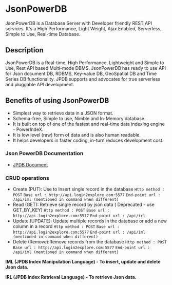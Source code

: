 # JsonPowerDB
JsonPowerDB is a Database Server with Developer friendly REST API services. It's a High Performance, Light Weight, Ajax Enabled, Serverless, Simple to Use, Real-time Database.

## Description
JsonPowerDB is a Real-time, High Performance, Lightweight and Simple to Use, Rest API based Multi-mode DBMS. JsonPowerDB has ready to use API for Json document DB, RDBMS, Key-value DB, GeoSpatial DB and Time Series DB functionality. JPDB supports and advocates for true serverless and pluggable API development.

## Benefits of using JsonPowerDB
* Simplest way to retrieve data in a JSON format.
* Schema-free, Simple to use, Nimble and In-Memory database.
* It is built on top of one of the fastest and real-time data indexing engine - PowerIndeX.
* It is low level (raw) form of data and is also human readable.
* It helps developers in faster coding, in-turn reduces development cost.

### Json PowerDB Documentation
* [JPDB Document](http://login2explore.com/jpdb/docs.html)

### CRUD operations
* Create (PUT): Use to Insert single record in the database
 `Http method : POST`
`Base url : http://api.login2explore.com:5577`
`End-point url : /api/iml (mentioned in command when different)`
* Read (GET): Retrieve single record by json data ( Deprecated - use GET_BY_KEY)
 `Http method : POST`
`Base url : http://api.login2explore.com:5577`
`End-point url : /api/irl`
* Update (UPDATE): Update multiple records in the database or add a new column in a record
 `Http method : POST`
`Base url : http://api.login2explore.com:5577`
`End-point url : /api/iml (mentioned in command when different)`
* Delete (Remove):Remove records from the database
 `Http method : POST`
`Base url : http://api.login2explore.com:5577`
`End-point url : /api/iml (mentioned in command when different)`

**IML (JPDB Index Manipulation Language) - To insert, update and delete Json data.**

**IRL (JPDB Index Retrieval Language) - To retrieve Json data.**

